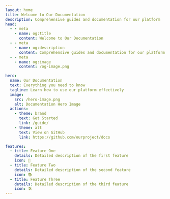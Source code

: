 ```yaml
---
layout: home
title: Welcome to Our Documentation
description: Comprehensive guides and documentation for our platform
head:
  - - meta
    - name: og:title
      content: Welcome to Our Documentation
  - - meta
    - name: og:description
      content: Comprehensive guides and documentation for our platform
  - - meta
    - name: og:image
      content: /og-image.png

hero:
  name: Our Documentation
  text: Everything you need to know
  tagline: Learn how to use our platform effectively
  image:
    src: /hero-image.png
    alt: Documentation Hero Image
  actions:
    - theme: brand
      text: Get Started
      link: /guide/
    - theme: alt
      text: View on GitHub
      link: https://github.com/ourproject/docs

features:
  - title: Feature One
    details: Detailed description of the first feature
    icon: 🚀
  - title: Feature Two
    details: Detailed description of the second feature
    icon: 📚
  - title: Feature Three
    details: Detailed description of the third feature
    icon: 🛠️
---
```

